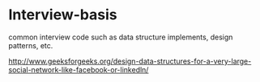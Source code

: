 # Interview-basis
common interview code such as data structure implements, design patterns, etc.

http://www.geeksforgeeks.org/design-data-structures-for-a-very-large-social-network-like-facebook-or-linkedln/

